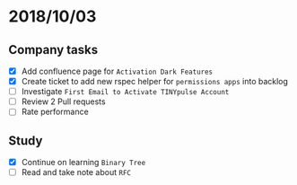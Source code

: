 # 2018/10/03

## Company tasks
- [x] Add confluence page for `Activation Dark Features`
- [x] Create ticket to add new rspec helper for `permissions apps` into backlog
- [ ] Investigate `First Email to Activate TINYpulse Account`
- [ ] Review 2 Pull requests
- [ ] Rate performance

## Study
- [x] Continue on learning `Binary Tree`
- [ ] Read and take note about `RFC`
